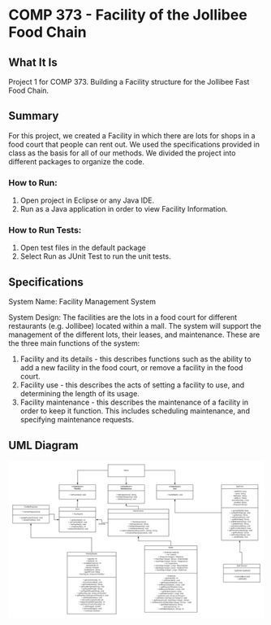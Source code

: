 # COMP 373 - Facility of the Jollibee Food Chain
## What It Is
Project 1 for COMP 373. Building a Facility structure for the Jollibee Fast Food Chain.

## Summary
For this project, we created a Facility in which there are lots for shops in a food court that people can rent out. We used the specifications provided in class as the basis for all of our methods. We divided the project into different packages to organize the code. 

### How to Run:
1. Open project in Eclipse or any Java IDE. 
2. Run as a Java application in order to view Facility Information.  

### How to Run Tests:
1. Open test files in the default package 
2. Select Run as JUnit Test to run the unit tests. 

## Specifications
System Name: Facility Management System

System Design: The facilities are the lots in a food court for different restaurants (e.g. Jollibee) located within a mall. The system will support the management of the different lots, their leases, and maintenance.
These are the three main functions of the system:

  1. Facility and its details - this describes functions such as the ability to add a new facility in the food court, or remove a facility in the food court.
  2. Facility use - this describes the acts of setting a facility to use, and determining the length of its usage.
  3. Facility maintenance - this describes the maintenance of a facility in order to keep it function. This includes scheduling maintenance, and specifying maintenance requests. 
  
## UML Diagram
![UML Diagram](docs/UML.png)

